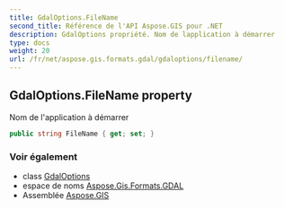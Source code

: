 ```yaml
---
title: GdalOptions.FileName
second_title: Référence de l'API Aspose.GIS pour .NET
description: GdalOptions propriété. Nom de lapplication à démarrer
type: docs
weight: 20
url: /fr/net/aspose.gis.formats.gdal/gdaloptions/filename/
---
```

## GdalOptions.FileName property

Nom de l'application à démarrer

```csharp
public string FileName { get; set; }
```

### Voir également

* class [GdalOptions](../)
* espace de noms [Aspose.Gis.Formats.GDAL](../../gdaloptions/)
* Assemblée [Aspose.GIS](../../../)



